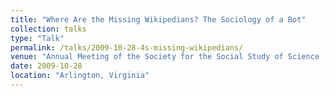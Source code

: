 ```yaml
---
title: "Where Are the Missing Wikipedians? The Sociology of a Bot"
collection: talks
type: "Talk"
permalink: /talks/2009-10-28-4s-missing-wikipedians/ 
venue: "Annual Meeting of the Society for the Social Study of Science (4S)"
date: 2009-10-28
location: "Arlington, Virginia"
---
```

